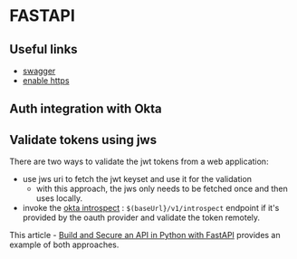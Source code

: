# FASTAPI


## Useful links

- [swagger](http://localhost:8000/docs)
- [enable https](../../../devops/ssl/generate_ssl_key_pairs)


## Auth integration with Okta

## Validate tokens using jws

There are two ways to validate the jwt tokens from a web application:
- use jws uri to fetch the jwt keyset and use it for the validation
	- with this approach, the jws only needs to be fetched once and then uses locally.
- invoke the [okta introspect](https://developer.okta.com/docs/reference/api/oidc/#introspect) : `$(baseUrl}/v1/introspect` endpoint if it's provided by the oauth provider and validate the token remotely.

This article - [Build and Secure an API in Python with FastAPI](https://developer.okta.com/blog/2020/12/17/build-and-secure-an-api-in-python-with-fastapi) provides an example of both approaches.
